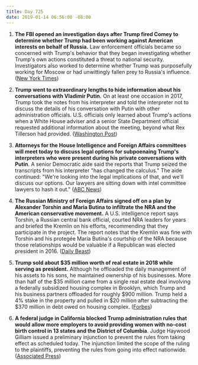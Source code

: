 ```yaml
---
title: Day 725
date: 2019-01-14 06:56:00 -08:00
---
```


1. **The FBI opened an investigation days after Trump fired Comey to determine whether Trump had been working against American interests on behalf of Russia.** Law enforcement officials became so concerned with Trump's behavior that they began investigating whether Trump's own actions constituted a threat to national security. Investigators also worked to determine whether Trump was purposefully working for Moscow or had unwittingly fallen prey to Russia's influence. ([New York Times](https://www.nytimes.com/2019/01/11/us/politics/fbi-trump-russia-inquiry.html))

2. **Trump went to extraordinary lengths to hide information about his conversations with Vladimir Putin.** On at least one occasion in 2017, Trump took the notes from his interpreter and told the interpreter not to discuss the details of his conversation with Putin with other administration officials. U.S. officials only learned about Trump's actions when a White House adviser and a senior State Department official requested additional information about the meeting, beyond what Rex Tillerson had provided. ([Washington Post](https://outline.com/WghVca))

3. **Attorneys for the House Intelligence and Foreign Affairs committees will meet today to discuss legal options for subpoenaing Trump's interpreters who were present during his private conversations with Putin**. A senior Democratic aide said the reports that Trump seized the transcripts from his interpreter "has changed the calculus." The aide continued: "We're looking into the legal implications of that, and we'll discuss our options. Our lawyers are sitting down with intel committee lawyers to hash it out." ([ABC News](https://abcnews.go.com/Politics/house-lawyers-meeting-monday-evaluate-subpoenaing-trump-putins/story?id=60348411))

4. **The Russian Ministry of Foreign Affairs signed off on a plan by Alexander Torshin and Maria Butina to infiltrate the NRA and the American conservative movement.** A U.S. intelligence report says Torshin, a Russian central bank official, courted NRA leaders for years and briefed the Kremlin on his efforts, recommending that they participate in the project. The report notes that the Kremlin was fine with Torshin and his protegée Maria Butina's courtship of the NRA because those relationships would be valuable if a Republican was elected president in 2016. ([Daily Beast](https://www.thedailybeast.com/kremlin-blessed-russias-nra-operation-us-intel-report-says))

5. **Trump sold about $35 million worth of real estate in 2018 while serving as president.** Although he offloaded the daily management of his assets to his sons, he maintained ownership of his businesses. More than half of the $35 million came from a single real estate deal involving a federally subsidized housing complex in Brooklyn, which Trump and his business partners offloaded for roughly $900 million. Trump held a 4% stake in the property and pulled in $20 million after subtracting the $370 million in debt owed on housing complex. ([Forbes](https://www.forbes.com/sites/danalexander/2019/01/11/trump-sold-35m-of-real-estate-in-2018/#176f3c9f45b5))

6. **A federal judge in California blocked Trump administration rules that would allow more employers to avoid providing women with no-cost birth control in 13 states and the District of Columbia**. Judge Haywood Gilliam issued a preliminary injunction to prevent the rules from taking effect as scheduled today. The injunction limited the scope of the ruling to the plaintiffs, preventing the rules from going into effect nationwide. ([Associated Press](https://apnews.com/6bf623038da94f6ba74d71761f0cf665?utm_medium=AP&utm_campaign=SocialFlow&utm_source=Twitter))